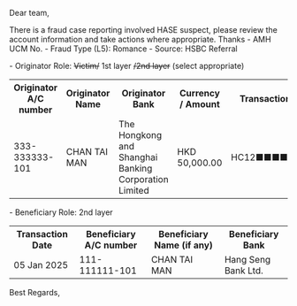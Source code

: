 Dear team,

There is a fraud case reporting involved HASE  suspect, please review the account information and take actions where appropriate. Thanks
\- AMH UCM No.
\- Fraud Type (L5): Romance
\- Source: HSBC Referral

\- Originator Role: ~~Victim/~~ 1st layer ~~/2nd layer~~ (select appropriate)
<table>
<tr><th>Originator A/C number</th><th>Originator Name</th><th>Originator Bank</th><th>Currency / Amount</th><th>Transaction ref. number</th></tr>
<tr><td>333-333333-101</td><td>CHAN TAI MAN </td><td>The Hongkong and Shanghai Banking Corporation Limited  </td><td>HKD 50,000.00</td><td>HC12■■■■■■■■■■■■</td></tr>
</table>

\- Beneficiary Role: 2nd layer
<table>
<tr><th>Transaction Date</th><th>Beneficiary A/C number</th><th>Beneficiary Name (if any)</th><th>Beneficiary Bank</th></tr>
<tr><td>05 Jan 2025</td><td>111-111111-101 </td><td>CHAN TAI MAN</td><td>Hang Seng Bank Ltd.</td></tr>
</table>

Best Regards,